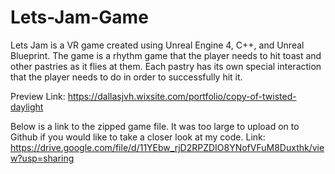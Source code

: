 # Lets-Jam-Game

Lets Jam is a VR game created using Unreal Engine 4, C++, and Unreal Blueprint. 
The game is a rhythm game that the player needs to hit toast and other pastries as it flies at them. Each pastry has its own special interaction that the player needs to do in order to successfully hit it.

Preview Link: https://dallasjvh.wixsite.com/portfolio/copy-of-twisted-daylight

Below is a link to the zipped game file. It was too large to upload on to Github if you would like to take a closer look at my code.
Link: https://drive.google.com/file/d/11YEbw_rjD2RPZDIO8YNofVFuM8Duxthk/view?usp=sharing
